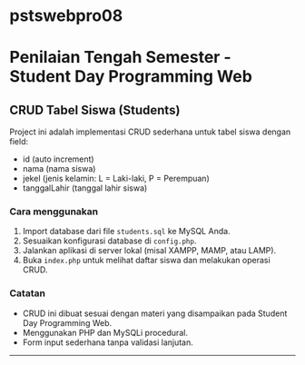 # pstswebpro08
# Penilaian Tengah Semester - Student Day Programming Web

## CRUD Tabel Siswa (Students)

Project ini adalah implementasi CRUD sederhana untuk tabel siswa dengan field:

- id (auto increment)
- nama (nama siswa)
- jekel (jenis kelamin: L = Laki-laki, P = Perempuan)
- tanggalLahir (tanggal lahir siswa)

### Cara menggunakan

1. Import database dari file `students.sql` ke MySQL Anda.
2. Sesuaikan konfigurasi database di `config.php`.
3. Jalankan aplikasi di server lokal (misal XAMPP, MAMP, atau LAMP).
4. Buka `index.php` untuk melihat daftar siswa dan melakukan operasi CRUD.

### Catatan

- CRUD ini dibuat sesuai dengan materi yang disampaikan pada Student Day Programming Web.
- Menggunakan PHP dan MySQLi procedural.
- Form input sederhana tanpa validasi lanjutan.

---

